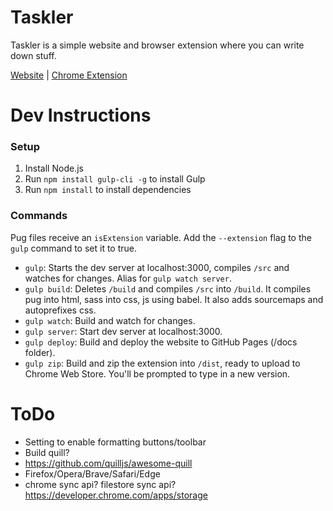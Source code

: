 # Taskler
Taskler is a simple website and browser extension where you can write down stuff.

[Website](https://taskler.kasp.io/) | [Chrome Extension](https://chrome.google.com/webstore/detail/jnibmbpjkpfgaefgbnaneldfbfecpjih)

# Dev Instructions

### Setup
1. Install Node.js
2. Run `npm install gulp-cli -g` to install Gulp
3. Run `npm install` to install dependencies

### Commands
Pug files receive an `isExtension` variable. Add the `--extension` flag to the `gulp` command to set it to true.
- `gulp`: Starts the dev server at localhost:3000, compiles `/src` and watches for changes. Alias for `gulp watch server`.
- `gulp build`: Deletes `/build` and compiles `/src` into `/build`. It compiles pug into html, sass into css, js using babel. It also adds sourcemaps and autoprefixes css.
- `gulp watch`: Build and watch for changes.
- `gulp server`: Start dev server at localhost:3000.
- `gulp deploy`: Build and deploy the website to GitHub Pages (/docs folder).
- `gulp zip`: Build and zip the extension into `/dist`, ready to upload to Chrome Web Store. You'll be prompted to type in a new version.

# ToDo
- Setting to enable formatting buttons/toolbar
- Build quill?
- https://github.com/quilljs/awesome-quill
- Firefox/Opera/Brave/Safari/Edge
- chrome sync api? filestore sync api? https://developer.chrome.com/apps/storage
